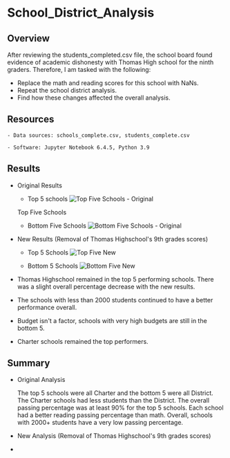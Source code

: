# School_District_Analysis

## Overview 

After reviewing the students_completed.csv file, the school board found evidence of academic dishonesty with Thomas High school for the ninth graders.  Therefore, I am tasked with the following:

- Replace the math and reading scores for this school with NaNs.
- Repeat the school district analysis.
- Find how these changes affected the overall analysis.

## Resources

    - Data sources: schools_complete.csv, students_complete.csv
    
    - Software: Jupyter Notebook 6.4.5, Python 3.9
    


## Results

- Original Results

    - Top 5 schools
    ![Top Five Schools - Original](https://user-images.githubusercontent.com/33010018/150061075-9179d51e-cb76-493a-b470-45cca6194d54.png)
  
    
    
    Top Five Schools

    - Bottom Five Schools
    ![Bottom Five Schools - Original](https://user-images.githubusercontent.com/33010018/150061111-0d3996ca-376b-4581-ab79-11e1118216a4.png)

    


- New Results (Removal of Thomas Highschool's 9th grades scores)

   - Top 5 Schools
   ![Top Five New](https://user-images.githubusercontent.com/33010018/150061664-bb66b942-fcbd-41b2-8d9b-b316245f9235.png)

   
   - Bottom 5 Schools
   ![Bottom Five New](https://user-images.githubusercontent.com/33010018/150061752-16c9c534-f2a7-4f8e-a6dd-2f592bfd2acb.png)

- Thomas Highschool remained in the top 5 performing schools.  There was a slight overall percentage decrease with the new results.
- The schools with less than 2000 students continued to have a better performance overall.
- Budget isn't a factor, schools with very high budgets are still in the bottom 5.
- Charter schools remained the top performers.
   

## Summary

- Original Analysis

    The top 5 schools were all Charter and the bottom 5 were all District.  The Charter schools had less students than the District.   The overall passing percentage was at least 90% for the top 5 schools.   Each school had a better reading passing percentage than math. Overall, schools with 2000+ students have a very low passing percentage.
    
    
- New Analysis (Removal of Thomas Highschool's 9th grades scores)
- 
